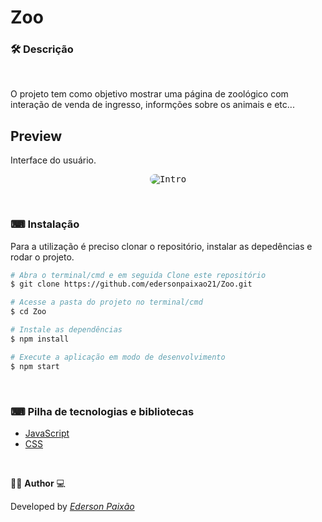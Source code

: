 <p align="center">
<h1>
 Zoo
</h1>
</p>

### 🛠  Descrição

</br>

O projeto tem como objetivo mostrar uma página de zoológico com interação de venda de ingresso, informções sobre os animais e etc...


## Preview
Interface do usuário.
</br>

<p align="center">
  <kbd>
 <img width="auto" style="border-radius: 10px" height="auto" 
 src="https://github.com/edersonpaixao21/Zoo/blob/master/src/assets/GifPreview.gif" alt="Intro">
  </kbd>
  </br>
</p>

</br> 

### ⌨ Instalação
Para a utilização é preciso clonar o repositório, instalar as depedências e rodar o projeto.

```bash
# Abra o terminal/cmd e em seguida Clone este repositório
$ git clone https://github.com/edersonpaixao21/Zoo.git

# Acesse a pasta do projeto no terminal/cmd
$ cd Zoo

# Instale as dependências
$ npm install

# Execute a aplicação em modo de desenvolvimento
$ npm start

```

</br>

### ⌨ Pilha de tecnologias e bibliotecas

-   [JavaScript](https://www.javascript.com/)
-   [CSS](https://purecss.io/)


</br>

👨‍💻 **Author** 💻

Developed by [_Ederson Paixão_](https://www.linkedin.com/in/ederson-paix%C3%A3o-a14051242/)
